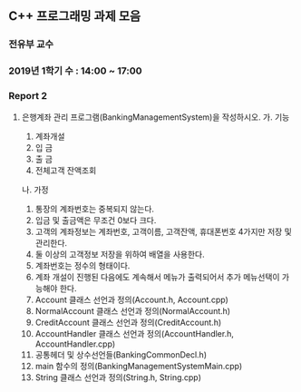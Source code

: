 ## C++ 프로그래밍 과제 모음

### 전유부 교수

### 2019년 1학기 수 : 14:00 ~ 17:00

### Report 2

1.  은행계좌 관리 프로그램(BankingManagementSystem)을 작성하시오.
    가. 기능
       1) 계좌개설
       2) 입    금
       3) 출    금
       4) 전체고객 잔액조회

    나. 가정
       1) 통장의 계좌번호는 중복되지 않는다.
       2) 입금 및 출금액은 무조건 0보다 크다.
       3) 고객의 계좌정보는 계좌번호, 고객이름, 고객잔액, 휴대폰번호 4가지만 저장 및 관리한다.
       4) 둘 이상의 고객정보 저장을 위하여 배열을 사용한다.
       5) 계좌번호는 정수의 형태이다.
       6) 계좌 개설이 진행된 다음에도 계속해서 메뉴가 출력되어서 추가 메뉴선택이 가능해야 한다.
       7) Account 클래스 선언과 정의(Account.h, Account.cpp)
       8) NormalAccount 클래스 선언과 정의(NormalAccount.h)
       9) CreditAccount 클래스 선언과 정의(CreditAccount.h)
      10) AccountHandler 클래스 선언과 정의(AccountHandler.h, AccountHandler.cpp)
      11) 공통헤더 및 상수선언들(BankingCommonDecl.h)
      12) main 함수의 정의(BankingManagementSystemMain.cpp)
      13) String 클래스 선언과 정의(String.h, String.cpp)
